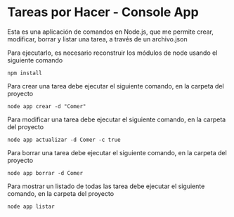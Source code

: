 # Tareas por Hacer - Console App

Esta es una aplicación de comandos en Node.js, que me permite crear, modificar, borrar y listar una tarea, a través de un archivo.json


Para ejecutarlo, es necesario reconstruir los módulos de node usando el siguiente comando

```
npm install

```


Para crear una tarea debe ejecutar el siguiente comando, en la carpeta del proyecto

```
node app crear -d "Comer"

```


Para modificar una tarea debe ejecutar el siguiente comando, en la carpeta del proyecto

```
node app actualizar -d Comer -c true

```


Para borrar una tarea debe ejecutar el siguiente comando, en la carpeta del proyecto

```
node app borrar -d Comer

```


Para mostrar un listado de todas las tarea debe ejecutar el siguiente comando, en la carpeta del proyecto

```
node app listar

```


